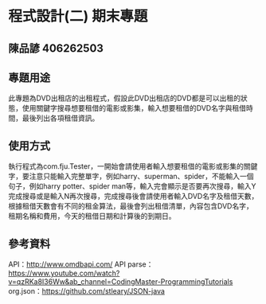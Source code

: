 # 程式設計(二) 期末專題
## 陳品諺 406262503

## 專題用途
此專題為DVD出租店的出租程式，假設此DVD出租店的DVD都是可以出租的狀態，使用關鍵字搜尋想要租借的電影或影集，輸入想要租借的DVD名字與租借時間，最後列出各項租借資訊。

## 使用方式
執行程式為com.fju.Tester，一開始會請使用者輸入想要租借的電影或影集的關鍵字，要注意只能輸入完整單字，例如harry、superman、spider，不能輸入一個句子，例如harry potter、spider man等，輸入完會顯示是否要再次搜尋，輸入Y完成搜尋或是輸入N再次搜尋，完成搜尋後會請使用者輸入DVD名字及租借天數，根據租借天數會有不同的租金算法，最後會列出租借清單，內容包含DVD名字，租期名稱和費用，今天的租借日期和計算後的到期日。


## 參考資料
API：http://www.omdbapi.com/
API parse：https://www.youtube.com/watch?v=qzRKa8I36Ww&ab_channel=CodingMaster-ProgrammingTutorials
org.json：https://github.com/stleary/JSON-java

